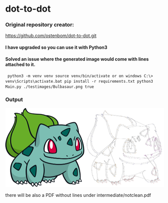 # dot-to-dot
### Original repository creator:
https://github.com/ostenbom/dot-to-dot.git

#### I have upgraded so you can use it with Python3
#### Solved an issue where the generated image would come with lines attached to it.
`
python3 -m venv venv
source venv/bin/activate or on windows C:\> venv\Scripts\activate.bat
pip install -r requirements.txt
python3 Main.py ./testimages/Bulbasaur.png true`

### Output
<img src="testimages/Bulbasaur.png" width="250"><img src="intermediate/notClean.jpg" width="250">

there will be also a PDF without lines under intermediate/notclean.pdf

